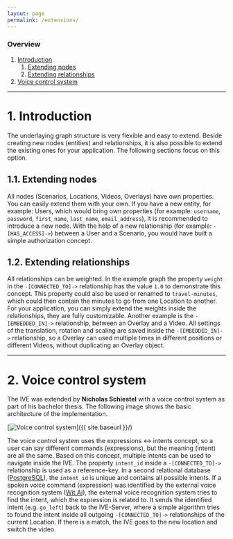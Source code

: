 ```yaml
---
layout: page
permalink: /extensions/
---
```


### Overview

1. [Introduction](#introduction)
    1. [Extending nodes](#nodes)
    2. [Extending relationships](#extending-relationships)
2. [Voice control system](#voice-control-system)

***

# 1. Introduction

The underlaying graph structure is very flexible and easy to extend. Beside creating new nodes (entities) and relationships, it is also possible to extend the existing ones for your application. The following sections focus on this option.

## 1.1. Extending nodes

All nodes (<span class="label label-scenario">Scenarios</span>, <span class="label label-location">Locations</span>, <span class="label label-video">Videos</span>, <span class="label label-overlay">Overlays</span>) have own properties. You can easily extend them with your own. If you have a new entity, for example: <span class="label label-user">Users</span>, which would bring own properties (for example: `username`, `password`, `first_name`, `last_name`, `email_address`), it is recommended to introduce a new node. With the help of a new relationship (for example: `-[HAS_ACCESS]->`) between a <span class="label label-user">User</span> and a <span class="label label-scenario">Scenario</span>, you would have built a simple authorization concept.

## 1.2. Extending relationships

All relationships can be weighted. In the example graph the property `weight` in the `-[CONNECTED_TO]->` relationship has the value `1.0` to demonstrate this concept. This property could also be used or renamed to `travel-minutes`, which could  then contain the minutes to go from one <span class="label label-location">Location</span> to another. For your application, you can simply extend the weights inside the relationships, they are fully customizable. Another example is the `-[EMBEDDED_IN]->` relationship, between an <span class="label label-overlay">Overlay</span> and a <span class="label label-video">Video</span>. All settings of the translation, rotation and scaling are saved inside the `-[EMBEDDED_IN]->` relationship, so a <span class="label label-overlay">Overlay</span> can used multiple times in different positions or different <span class="label label-video">Videos</span>, without duplicating an <span class="label label-overlay">Overlay</span> object.

***

# 2. Voice control system

The IVE was extended by **Nicholas Schiestel** <a href="https://github.com/nicho90" target="_blank" class="link"><i class="fa fa-github-alt" aria-hidden="true"></i></a> <a href="https://twitter.com/Nicho_S_90" target="_blank" class="link"><i class="fa fa-twitter" aria-hidden="true"></i></a> with a voice control system as part of his bachelor thesis.
The following image shows the basic architecture of the implementation.

[<img src="{{ site.baseurl }}/images/voice-control.svg" alt="Voice control system" class="picture" />]({{ site.baseurl }}/)

The voice control system uses the expressions <-> intents concept, so a user can say different commands (expressions), but the meaning (intent) are all the same. Based on this concept, multiple intents can be used to navigate inside the IVE. The property `intent_id` inside a `-[CONNECTED_TO]->` relationship is used as a reference-key. In a second relational database ([PostgreSQL](https://www.postgresql.org)), the `intent_id` is unique and contains all possible intents. If a spoken voice command (expression) was identified by the external voice recognition system ([Wit.Ai](https://wit.ai)), the external voice recognition system tries to find the intent, which the expression is related to. It sends the identified intent (e.g. `go_left`) back to the IVE-Server, where a simple algorithm tries to found the intent inside all outgoing `-[CONNECTED_TO]->` relationships of the current <span class="label label-location">Location</span>. If there is a match, the IVE goes to the new location and switch the video.
